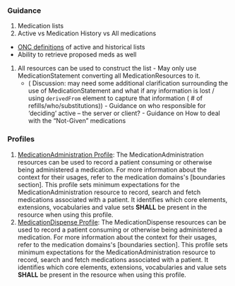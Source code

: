 ### Guidance

 1. Medication lists
  1. Active vs Medication History vs All medications
   -  [ONC definitions](Use-Cases.html) of active and historical lists
   -  Ability to retrieve proposed meds as well
  1. All resources can be used to construct the list
	- May only use MedicationStatement converting all MedicationResources to it.
	  - ( Discussion: may need some additional clarification surrounding the use of MedicationStatement and what if any information is lost / using `derivedFrom` element to capture that information ( # of refills/who/substitutions))
    - Guidance on who responsible for ‘deciding’ active – the server or client?
    - Guidance on How to deal with the “Not-Given” medications

### Profiles

1. [MedicationAdministration Profile](StructureDefinition-medicationadministration.html):  The MedicationAdministration resources can be used to record a patient consuming or otherwise being administered a medication.  For more information about the context for their usages, refer to the medication domains's [boundaries section].  This profile sets minimum expectations for the MedicationAdministration resource to record, search and fetch medications associated with a patient. It identifies which core elements, extensions, vocabularies and value sets **SHALL** be present in the resource when using this profile.
1. [MedicationDispense Profile](MedicationDispense-Profile.html):  The MedicationDispense resources can be used to record a patient consuming or otherwise being administered a medication.  For more information about the context for their usages, refer to the medication domains's [boundaries section].  This profile sets minimum expectations for the MedicationAdministration resource to record, search and fetch medications associated with a patient. It identifies which core elements, extensions, vocabularies and value sets **SHALL** be present in the resource when using this profile.
